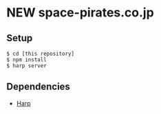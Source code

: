 # NEW space-pirates.co.jp

## Setup

```
$ cd [this repository]
$ npm install
$ harp server
```

## Dependencies

- [Harp](http://harpjs.com "Harp")
